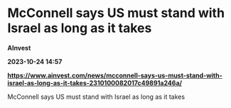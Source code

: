 # McConnell says US must stand with Israel as long as it takes
**AInvest**

**2023-10-24 14:57**

**https://www.ainvest.com/news/mcconnell-says-us-must-stand-with-israel-as-long-as-it-takes-2310100082017c49891a246a/**

McConnell says US must stand with Israel as long as it takes